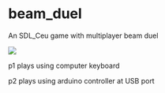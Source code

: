 # beam_duel
An SDL_Ceu game with multiplayer beam duel

![](https://j.gifs.com/4xylw0.gif)

p1 plays using computer keyboard

p2 plays using arduino controller at USB port


